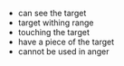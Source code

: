 - can see the target
- target withing range
- touching the target
- have a piece of the target
- cannot be used in anger
